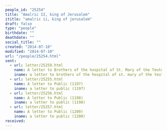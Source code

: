 ```yaml
---
people_id: "25254"
title: "Amalric II, king of Jerusalem"
ititle: "amalric ii, king of jerusalem"
draft: false
type: "people"
birthdate: ""
deathdate: ""
social_title: ""
created: "2014-07-10"
modified: "2014-07-10"
url: "/people/25254.html"
sent:
  - url: letter/25259.html
    name: A letter to Brothers of the hospital of St. Mary of the Teutons (1200)
    iname: a letter to brothers of the hospital of st. mary of the teutons (1200)
  - url: letter/25255.html
    name: A letter to Public (1197)
    iname: a letter to public (1197)
  - url: letter/25256.html
    name: A letter to Public (1198)
    iname: a letter to public (1198)
  - url: letter/25257.html
    name: A letter to Public (1200)
    iname: a letter to public (1200)
received:
---
```

